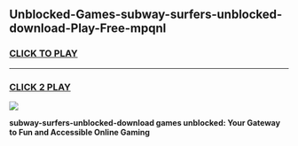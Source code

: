 
## Unblocked-Games-subway-surfers-unblocked-download-Play-Free-mpqnl
<h3>
<a href="https://premium76.site?title=subway-surfers-unblocked-download&ref=23A">CLICK TO PLAY</a></h3>
<hr>

<h3>
<a href="https://premium76.site?title=subway-surfers-unblocked-download&ref=23A">CLICK 2 PLAY</a>
  
</h3>

<a href="https://premium76.site?title=subway-surfers-unblocked-download&ref=23A"><img src="https://clearcache.store/games.png"></a>


**subway-surfers-unblocked-download games unblocked: Your Gateway to Fun and Accessible Online Gaming**
